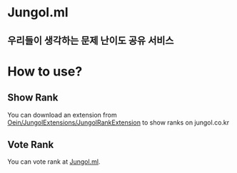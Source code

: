 # Jungol.ml

## 우리들이 생각하는 문제 난이도 공유 서비스

# How to use?

## Show Rank

You can download an extension from [Oein/JungolExtensions/JungolRankExtension](https://github.com/Oein/JungolExtensions/tree/main/JungolRankExtension) to show ranks on jungol.co.kr

## Vote Rank

You can vote rank at [Jungol.ml](http://jungol.ml).
